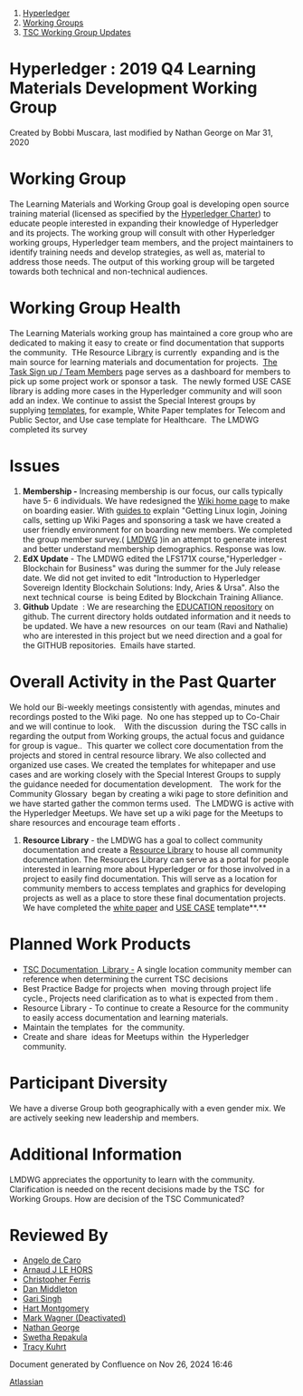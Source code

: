 1. [Hyperledger](index.html)
2. [Working Groups](Working-Groups_19595403.html)
3. [TSC Working Group Updates](TSC-Working-Group-Updates_19599336.html)

# Hyperledger : 2019 Q4 Learning Materials Development Working Group

Created by Bobbi Muscara, last modified by Nathan George on Mar 31, 2020

# Working Group

The Learning Materials and Working Group goal is developing open source training material (licensed as specified by the [Hyperledger Charter](https://www.hyperledger.org/about/charter)) to educate people interested in expanding their knowledge of Hyperledger and its projects. The working group will consult with other Hyperledger working groups, Hyperledger team members, and the project maintainers to identify training needs and develop strategies, as well as, material to address those needs. The output of this working group will be targeted towards both technical and non-technical audiences.

# Working Group Health

The Learning Materials working group has maintained a core group who are dedicated to making it easy to create or find documentation that supports the community.  THe Resource Libr[ary](https://lf-hyperledger.atlassian.net/wiki/pages/viewpage.action?pageId=18710727) is currently  expanding and is the main source for learning materials and documentation for projects.  [The Task Sign up / Team Members](https://lf-hyperledger.atlassian.net/wiki/pages/viewpage.action?pageId=18710851) page serves as a dashboard for members to pick up some project work or sponsor a task.  The newly formed USE CASE library is adding more cases in the Hyperledger community and will soon add an index. We continue to assist the Special Interest groups by supplying [templates](https://lf-hyperledger.atlassian.net/wiki/pages/viewpage.action?pageId=18711596), for example, White Paper templates for Telecom and Public Sector, and Use case template for Healthcare.  The LMDWG completed its survey

# Issues

1. **Membership -** Increasing membership is our focus, our calls typically have 5- 6 individuals. We have redesigned the [Wiki home page](https://lf-hyperledger.atlassian.net/wiki/display/LMDWG/Learning+Materials+Development+Working+Group) to make on boarding easier. With [guides to](https://lf-hyperledger.atlassian.net/wiki/display/LMDWG/New+Member+Welcome+Page) explain "Getting Linux login, Joining calls, setting up Wiki Pages and sponsoring a task we have created a user friendly environment for on boarding new members. We completed the group member survey.( [LMDWG](https://lf-hyperledger.atlassian.net/wiki/display/LMDWG/Survey) )in an attempt to generate interest and better understand membership demographics. Response was low.
2. **EdX Update** - The LMDWG edited the LFS171X course,"Hyperledger - Blockchain for Business" was during the summer for the July release date. We did not get invited to edit "Introduction to Hyperledger Sovereign Identity Blockchain Solutions: Indy, Aries &amp; Ursa". Also the next technical course  is being Edited by Blockchain Training Alliance.
3. **Github** Update  : We are researching the [EDUCATION repository](https://lf-hyperledger.atlassian.net/wiki/display/LMDWG/Git+Hub+Resources) on github. The current directory holds outdated information and it needs to be updated. We have a new resources  on our team (Ravi and Nathalie) who are interested in this project but we need direction and a goal for the GITHUB repositories.  Emails have started.

# Overall Activity in the Past Quarter

We hold our Bi-weekly meetings consistently with agendas, minutes and recordings posted to the Wiki page.  No one has stepped up to Co-Chair and we will continue to look.    With the discussion  during the TSC calls in regarding the output from Working groups, the actual focus and guidance for group is vague..  This quarter we collect core documentation from the projects and stored in central resource library. We also collected and organized use cases. We created the templates for whitepaper and use cases and are working closely with the Special Interest Groups to supply the guidance needed for documentation development.   The work for the Community Glossary  began by creating a wiki page to store definition and we have started gather the common terms used.  The LMDWG is active with the Hyperledger Meetups. We have set up a wiki page for the Meetups to share resources and encourage team efforts . 

1. **Resource Library** - the LMDWG has a goal to collect community documentation and create a [Resource Library](https://lf-hyperledger.atlassian.net/wiki/pages/viewpage.action?pageId=18710727) to house all community documentation. The Resources Library can serve as a portal for people interested in learning more about Hyperledger or for those involved in a project to easily find documentation. This will serve as a location for community members to access templates and graphics for developing projects as well as a place to store these final documentation projects.  We have completed the [white paper](https://lf-hyperledger.atlassian.net/wiki/display/LMDWG/Whitepaper+Standards) and [USE CASE](https://lf-hyperledger.atlassian.net/wiki/display/LMDWG/USE+CASES+STANDARDS) template**.**

# Planned Work Products

- [TSC Documentation  Library -](https://lf-hyperledger.atlassian.net/wiki/spaces/LMDWG/pages/18714876/TSC+Documentation+Library) A single location community member can reference when determining the current TSC decisions
- Best Practice Badge for projects when  moving through project life cycle., Projects need clarification as to what is expected from them .
- Resource Library - To continue to create a Resource for the community to easily access documentation and learning materials.
- Maintain the templates  for  the community.
- Create and share  ideas for Meetups within  the Hyperledger community.

# Participant Diversity

We have a diverse Group both geographically with a even gender mix. We are actively seeking new leadership and members.  

# Additional Information

LMDWG appreciates the opportunity to learn with the community. Clarification is needed on the recent decisions made by the TSC  for Working Groups. How are decision of the TSC Communicated? 

# Reviewed By

- [Angelo de Caro](https://lf-hyperledger.atlassian.net/wiki/people/70121:d6b0f0e4-825f-4f16-88e1-4d14e95f2f10?ref=confluence)
- [Arnaud J LE HORS](https://lf-hyperledger.atlassian.net/wiki/people/70121:0e75e3b8-500a-4067-9f7e-ed46e91bcb9d?ref=confluence)
- [Christopher Ferris](https://lf-hyperledger.atlassian.net/wiki/people/5abb903a8724022aa9070581?ref=confluence)
- [Dan Middleton](https://lf-hyperledger.atlassian.net/wiki/people/712020:2979764a-3998-4ef1-8810-60b799067924?ref=confluence)
- [Gari Singh](https://lf-hyperledger.atlassian.net/wiki/people/557058:51429e31-90f4-4684-b7cd-9a4fe15ff188?ref=confluence)
- [Hart Montgomery](https://lf-hyperledger.atlassian.net/wiki/people/712020:86f447c0-86dc-43b3-ac03-6a31923bbb84?ref=confluence)
- [Mark Wagner (Deactivated)](https://lf-hyperledger.atlassian.net/wiki/people/70121:81b88945-c9ef-40fe-9224-207bdb280922?ref=confluence)
- [Nathan George](https://lf-hyperledger.atlassian.net/wiki/people/712020:3e7556ab-cdb8-47f5-8b68-12a3378021fd?ref=confluence)
- [Swetha Repakula](https://lf-hyperledger.atlassian.net/wiki/people/712020:503b5691-8e92-4d2d-83d3-e9e74d296436?ref=confluence)
- [Tracy Kuhrt](https://lf-hyperledger.atlassian.net/wiki/people/712020:eb6ae9c3-aa8e-40ba-9dab-a6969b1ac52e?ref=confluence)

Document generated by Confluence on Nov 26, 2024 16:46

[Atlassian](http://www.atlassian.com/)
